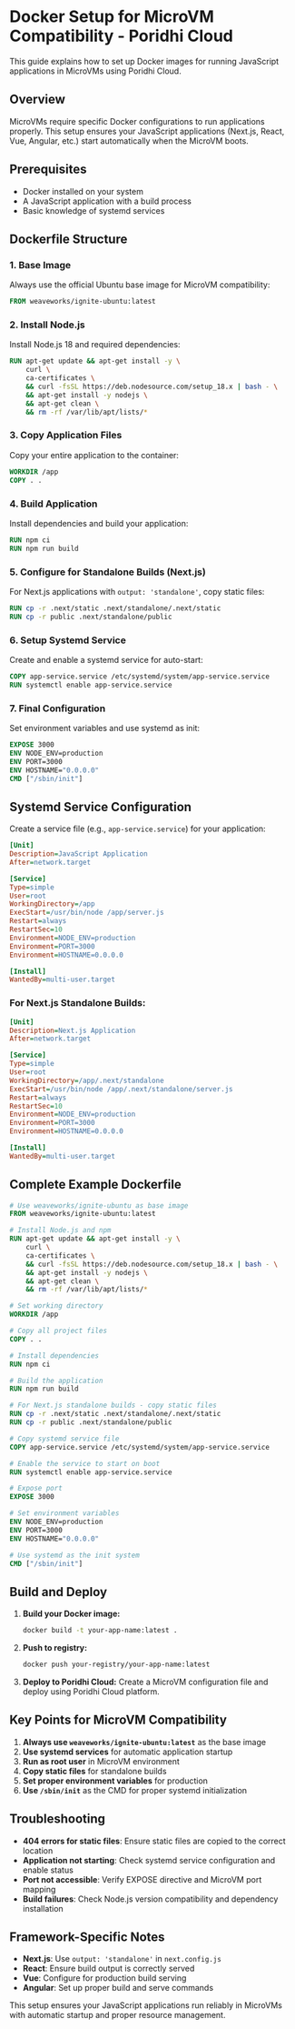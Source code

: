 # Docker Setup for MicroVM Compatibility - Poridhi Cloud

This guide explains how to set up Docker images for running JavaScript applications in MicroVMs using Poridhi Cloud.

## Overview

MicroVMs require specific Docker configurations to run applications properly. This setup ensures your JavaScript applications (Next.js, React, Vue, Angular, etc.) start automatically when the MicroVM boots.

## Prerequisites

- Docker installed on your system
- A JavaScript application with a build process
- Basic knowledge of systemd services

## Dockerfile Structure

### 1. Base Image
Always use the official Ubuntu base image for MicroVM compatibility:

```dockerfile
FROM weaveworks/ignite-ubuntu:latest
```

### 2. Install Node.js
Install Node.js 18 and required dependencies:

```dockerfile
RUN apt-get update && apt-get install -y \
    curl \
    ca-certificates \
    && curl -fsSL https://deb.nodesource.com/setup_18.x | bash - \
    && apt-get install -y nodejs \
    && apt-get clean \
    && rm -rf /var/lib/apt/lists/*
```

### 3. Copy Application Files
Copy your entire application to the container:

```dockerfile
WORKDIR /app
COPY . .
```

### 4. Build Application
Install dependencies and build your application:

```dockerfile
RUN npm ci
RUN npm run build
```

### 5. Configure for Standalone Builds (Next.js)
For Next.js applications with `output: 'standalone'`, copy static files:

```dockerfile
RUN cp -r .next/static .next/standalone/.next/static
RUN cp -r public .next/standalone/public
```

### 6. Setup Systemd Service
Create and enable a systemd service for auto-start:

```dockerfile
COPY app-service.service /etc/systemd/system/app-service.service
RUN systemctl enable app-service.service
```

### 7. Final Configuration
Set environment variables and use systemd as init:

```dockerfile
EXPOSE 3000
ENV NODE_ENV=production
ENV PORT=3000
ENV HOSTNAME="0.0.0.0"
CMD ["/sbin/init"]
```

## Systemd Service Configuration

Create a service file (e.g., `app-service.service`) for your application:

```ini
[Unit]
Description=JavaScript Application
After=network.target

[Service]
Type=simple
User=root
WorkingDirectory=/app
ExecStart=/usr/bin/node /app/server.js
Restart=always
RestartSec=10
Environment=NODE_ENV=production
Environment=PORT=3000
Environment=HOSTNAME=0.0.0.0

[Install]
WantedBy=multi-user.target
```

### For Next.js Standalone Builds:
```ini
[Unit]
Description=Next.js Application
After=network.target

[Service]
Type=simple
User=root
WorkingDirectory=/app/.next/standalone
ExecStart=/usr/bin/node /app/.next/standalone/server.js
Restart=always
RestartSec=10
Environment=NODE_ENV=production
Environment=PORT=3000
Environment=HOSTNAME=0.0.0.0

[Install]
WantedBy=multi-user.target
```

## Complete Example Dockerfile

```dockerfile
# Use weaveworks/ignite-ubuntu as base image
FROM weaveworks/ignite-ubuntu:latest

# Install Node.js and npm
RUN apt-get update && apt-get install -y \
    curl \
    ca-certificates \
    && curl -fsSL https://deb.nodesource.com/setup_18.x | bash - \
    && apt-get install -y nodejs \
    && apt-get clean \
    && rm -rf /var/lib/apt/lists/*

# Set working directory
WORKDIR /app

# Copy all project files
COPY . .

# Install dependencies
RUN npm ci

# Build the application
RUN npm run build

# For Next.js standalone builds - copy static files
RUN cp -r .next/static .next/standalone/.next/static
RUN cp -r public .next/standalone/public

# Copy systemd service file
COPY app-service.service /etc/systemd/system/app-service.service

# Enable the service to start on boot
RUN systemctl enable app-service.service

# Expose port
EXPOSE 3000

# Set environment variables
ENV NODE_ENV=production
ENV PORT=3000
ENV HOSTNAME="0.0.0.0"

# Use systemd as the init system
CMD ["/sbin/init"]
```

## Build and Deploy

1. **Build your Docker image:**
   ```bash
   docker build -t your-app-name:latest .
   ```

2. **Push to registry:**
   ```bash
   docker push your-registry/your-app-name:latest
   ```

3. **Deploy to Poridhi Cloud:**
   Create a MicroVM configuration file and deploy using Poridhi Cloud platform.

## Key Points for MicroVM Compatibility

1. **Always use `weaveworks/ignite-ubuntu:latest`** as the base image
2. **Use systemd services** for automatic application startup
3. **Run as root user** in MicroVM environment
4. **Copy static files** for standalone builds
5. **Set proper environment variables** for production
6. **Use `/sbin/init`** as the CMD for proper systemd initialization

## Troubleshooting

- **404 errors for static files**: Ensure static files are copied to the correct location
- **Application not starting**: Check systemd service configuration and enable status
- **Port not accessible**: Verify EXPOSE directive and MicroVM port mapping
- **Build failures**: Check Node.js version compatibility and dependency installation

## Framework-Specific Notes

- **Next.js**: Use `output: 'standalone'` in `next.config.js`
- **React**: Ensure build output is correctly served
- **Vue**: Configure for production build serving
- **Angular**: Set up proper build and serve commands

This setup ensures your JavaScript applications run reliably in MicroVMs with automatic startup and proper resource management.
